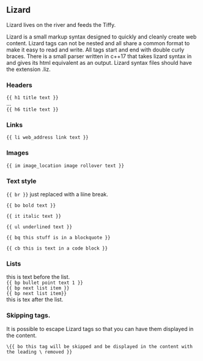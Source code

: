 ## Lizard

Lizard lives on the river and feeds the Tiffy.  
  
Lizard is a small markup syntax designed to quickly and cleanly create web content. Lizard tags can not be nested and all share a common format to make it 
easy to read and write. All tags start and end with double curly braces. There is a small parser written in c++17 that takes lizard syntax in and 
gives its html equivalent as an output. Lizard syntax files should have the extension .liz.

### Headers

`{{ h1 title text }}`  
...   
`{{ h6 title text }}` 

### Links
`{{ li web_address link text }}`  

### Images
`{{ im image_location image rollover text }}`

### Text style

`{{ br }}` just replaced with a liine break.

`{{ bo bold text }}`

`{{ it italic text }}`

`{{ ul underlined text }}`

`{{ bq this stuff is in a blockquote }}`  

`{{ cb this is text in a code block }}`

### Lists
this is text before the list.  
`{{ bp bullet point text 1 }}`  
`{{ bp next list item }}`  
`{{ bp next list item}}`  
this is tex after the list.  

### Skipping tags.

It is possible to escape Lizard tags so that you can have them displayed in the content.

```\{{ bo this tag will be skipped and be displayed in the content with the leading \ removed }}```

